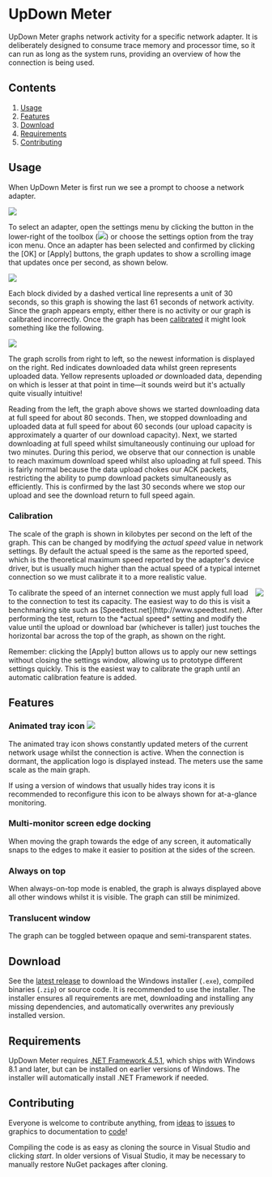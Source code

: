 UpDown Meter
============

UpDown Meter graphs network activity for a specific network adapter. It is deliberately designed to consume trace memory and processor time, so it can run as long as the system runs, providing an overview of how the connection is being used.

Contents
--------

  1. [Usage](#usage)
  2. [Features](#features)
  3. [Download](#download)
  4. [Requirements](#requirements)
  5. [Contributing](#contributing)

Usage
-----

When UpDown Meter is first run we see a prompt to choose a network adapter.

![][First run]

To select an adapter, open the settings menu by clicking the button in the lower-right of the toolbox (![][Settings button]) or choose the settings option from the tray icon menu. Once an adapter has been selected and confirmed by clicking the [OK] or [Apply] buttons, the graph updates to show a scrolling image that updates once per second, as shown below.

![][First minute]

Each block divided by a dashed vertical line represents a unit of 30 seconds, so this graph is showing the last 61 seconds of network activity. Since the graph appears empty, either there is no activity or our graph is calibrated incorrectly. Once the graph has been [calibrated](#calibration) it might look something like the following. 

![][Typical graph]

The graph scrolls from right to left, so the newest information is displayed on the right. Red indicates downloaded data whilst green represents uploaded data. Yellow represents uploaded *or* downloaded data, depending on which is lesser at that point in time&mdash;it sounds weird but it's actually quite visually intuitive!

Reading from the left, the graph above shows we started downloading data at full speed for about 80 seconds. Then, we stopped downloading and uploaded data at full speed for about 60 seconds (our upload capacity is approximately a quarter of our download capacity). Next, we started downloading at full speed whilst simultaneously continuing our upload for two minutes. During this period, we observe that our connection is unable to reach maximum download speed whilst also uploading at full speed. This is fairly normal because the data upload chokes our ACK packets, restricting the ability to pump download packets simultaneously as efficiently. This is confirmed by the last 30 seconds where we stop our upload and see the download return to full speed again.

### Calibration

The scale of the graph is shown in kilobytes per second on the left of the graph. This can be changed by modifying the *actual speed* value in network settings. By default the actual speed is the same as the reported speed, which is the theoretical maximum speed reported by the adapter's device driver, but is usually much higher than the actual speed of a typical internet connection so we must calibrate it to a more realistic value.

<img src="https://github.com/ScriptFUSION/UpDown-Meter/wiki/images/speedtest.gif" align="right">
To calibrate the speed of an internet connection we must apply full load to the connection to test its capacity. The easiest way to do this is visit a benchmarking site such as [Speedtest.net](http://www.speedtest.net). After performing the test, return to the *actual speed* setting and modify the value until the upload or download bar (whichever is taller) just touches the horizontal bar across the top of the graph, as shown on the right.

Remember: clicking the [Apply] button allows us to apply our new settings without closing the settings window, allowing us to prototype different settings quickly. This is the easiest way to calibrate the graph until an automatic calibration feature is added.

Features
--------

### Animated tray icon ![][Tray icon]

The animated tray icon shows constantly updated meters of the current network usage whilst the connection is active. When the connection is dormant, the application logo is displayed instead. The meters use the same scale as the main graph.

If using a version of windows that usually hides tray icons it is recommended to reconfigure this icon to be always shown for at-a-glance monitoring.

### Multi-monitor screen edge docking

When moving the graph towards the edge of any screen, it automatically snaps to the edges to make it easier to position at the sides of the screen.

### Always on top

When always-on-top mode is enabled, the graph is always displayed above all other windows whilst it is visible. The graph can still be minimized.

### Translucent window

The graph can be toggled between opaque and semi-transparent states.

Download
--------

See the [latest release][Latest release] to download the Windows installer (`.exe`), compiled binaries (`.zip`) or source code. It is recommended to use the installer. The installer ensures all requirements are met, downloading and installing any missing dependencies, and automatically overwrites any previously installed version.

Requirements
------------

UpDown Meter requires [.NET Framework 4.5.1][.NET Framework], which ships with Windows 8.1 and later, but can be installed on earlier versions of Windows. The installer will automatically install .NET Framework if needed.

Contributing
------------

Everyone is welcome to contribute anything, from [ideas][Issues] to [issues][Issues] to graphics to documentation to [code][PRs]!

Compiling the code is as easy as cloning the source in Visual Studio and clicking *start*. In older versions of Visual Studio, it may be necessary to manually restore NuGet packages after cloning.


  [Latest release]: https://github.com/ScriptFUSION/UpDown-Meter/releases/latest
  [Issues]: https://github.com/ScriptFUSION/UpDown-Meter/issues
  [PRs]: https://github.com/ScriptFUSION/UpDown-Meter/pulls
  [.NET Framework]: http://go.microsoft.com/fwlink/p/?LinkId=310159
  
  [First run]: https://github.com/ScriptFUSION/UpDown-Meter/wiki/images/firstrun.gif
  [First minute]: https://github.com/ScriptFUSION/UpDown-Meter/wiki/images/1%20minute.gif
  [Typical graph]: https://github.com/ScriptFUSION/UpDown-Meter/wiki/images/typical.gif
  [Settings button]: https://github.com/ScriptFUSION/UpDown-Meter/wiki/images/settings.gif
  [Tray icon]: https://github.com/ScriptFUSION/UpDown-Meter/wiki/images/tray.gif
